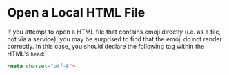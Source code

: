 # Open a Local HTML File

If you attempt to open a HTML file that contains emoji directly (i.e. as a file, not via a service), you may be surprised to find that the emoji do not render correctly. In this case, you should declare the following tag within the HTML's `head`:

```html
<meta charset="utf-8">
```
